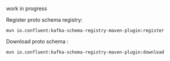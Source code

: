 work in progress


Register proto schema registry:

`````shell
mvn io.confluent:kafka-schema-registry-maven-plugin:register
`````

Download proto schema :

`````shell
mvn io.confluent:kafka-schema-registry-maven-plugin:download
`````


